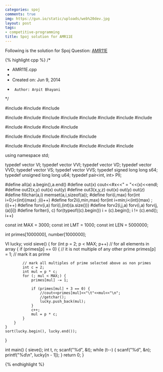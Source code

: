 ```yaml
---
categories: spoj
comments: true
img: https://gun.io/static/uploads/web%20dev.jpg
layout: post
tags:
- competitive-programming
title: Spoj solution for AMR11E
---
```


Following is the solution for Spoj Question: [AMR11E](http://www.spoj.com/problems/AMR11E/)

{% highlight cpp %}
/*
 * AMR11E.cpp
 *
 *  Created on: Jun 9, 2014
 *      Author: Arpit Bhayani
 */

#include <string>
#include <cstdarg>
#include <utility>

#include <queue>
#include <stack>
#include <set>
#include <list>
#include <vector>
#include <queue>
#include <bitset>
#include <map>

#include <functional>
#include <sstream>
#include <algorithm>
#include <iostream>

#include <cstddef>
#include <cstring>
#include <cctype>
#include <cmath>
#include <cstdio>

#include <stdexcept>
#include <fstream>
#include <numeric>
#include <iomanip>
#include <cstdlib>
#include <cassert>
#include <ctime>

using namespace std;

typedef vector<int> VI;
typedef vector<VI> VVI;
typedef vector<double> VD;
typedef vector<VD> VVD;
typedef vector<string> VS;
typedef vector<VS> VVS;
typedef signed long long s64;
typedef unsigned long long u64;
typedef pair<int, int> PII;

#define all(a) a.begin(),a.end()
#define out(x) cout<<#x<<" = "<<(x)<<endl;
#define out2(x,y) out(x) out(y)
#define out3(x,y,z) out(x) out(y) out(z)
#define fillchar(a,i) memset(a,i,sizeof(a));
#define fori(i,max) for(int i=0;i<(int)(max) ;(i)++)
#define for2i(i,min,max) for(int i=min;i<(int)(max) ;(i)++)
#define forv(i,a) fori(i,(int)(a.size()))
#define forv2(i,j,a) forv(i,a) forv(j,(a)[i])
#define forIter(i, c) for(typeof((c).begin()) i = (c).begin(); i != (c).end(); i++)

const int MAX = 3000;
const int LMT = 1000;
const int LEN = 5000000;

int primes[1000000], number[1000000];

VI lucky;
void sieve() {
	for (int p = 2; p < MAX; p++) // for all elements in array
			{
		if (primes[p] == 0) { // it is not multiple of any other prime
			primes[p] = 1; // mark it as prime

			// mark all multiples of prime selected above as non primes
			int c = 2;
			int mul = p * c;
			for (; mul < MAX;) {
				primes[mul] -= 1;

				if (primes[mul] + 3 == 0) {
					//cout<<primes[mul]<<"\t"<<mul<<"\n";
					//getchar();
					lucky.push_back(mul);
				}
				c++;
				mul = p * c;
			}
		}
	}
	sort(lucky.begin(), lucky.end());
}

int main() {
	sieve();
	int t, n;
	scanf("%d", &t);
	while (t--) {
		scanf("%d", &n);
		printf("%d\n", lucky[n - 1]);
	}
	return 0;
}

{% endhighlight %}